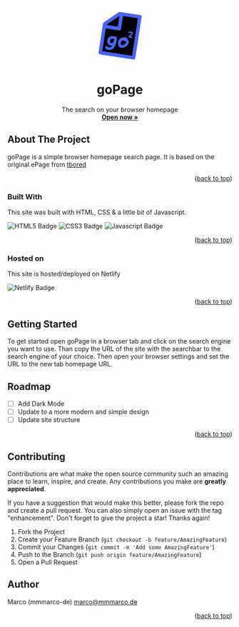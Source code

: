 <!-- Improved compatibility of back to top link: See: https://github.com/othneildrew/Best-README-Template/pull/73 -->

<a id="readme-top"></a>

<!--
*** Thanks for checking out the Best-README-Template. If you have a suggestion
*** that would make this better, please fork the repo and create a pull request
*** or simply open an issue with the tag "enhancement".
*** Don't forget to give the project a star!
*** Thanks again! Now go create something AMAZING! :D
-->

<!-- PROJECT LOGO -->
<br />
<div align="center">
  <a href="https://github.com/mmmarco-de/goPage">
    <img src="_site/src/img/blueblack.png" alt="Logo" width="128" height="128">
  </a>

  <h1 align="center">goPage</h1>

  <p align="center">
    The search on your browser homepage
    <br />
    <a href="https://gopage.mmmarco.de/"><strong>Open now »</strong></a>
    <br />
  </p>
</div>


<!-- ABOUT THE PROJECT -->

## About The Project

goPage is a simple browser homepage search page. It is based on the original ePage from [tbored](https://github.com/tbored)

<p align="right">(<a href="#readme-top">back to top</a>)</p>

### Built With

This site was built with HTML, CSS & a little bit of Javascript.

![HTML5 Badge](https://ziadoua.github.io/m3-Markdown-Badges/badges/HTML/html1.svg) ![CSS3 Badge](https://ziadoua.github.io/m3-Markdown-Badges/badges/CSS/css1.svg) ![Javascript Badge](https://ziadoua.github.io/m3-Markdown-Badges/badges/Javascript/javascript1.svg)

<p align="right">(<a href="#readme-top">back to top</a>)</p>

### Hosted on

This site is hosted/deployed on Netlify

![Netlify Badge](https://ziadoua.github.io/m3-Markdown-Badges/badges/Netlify/netlify1.svg)

<p align="right">(<a href="#readme-top">back to top</a>)</p>

<!-- GETTING STARTED -->

## Getting Started

To get started open goPage in a browser tab and click on the search engine you want to use. Than copy the URL of the site with the searchbar to the search engine of your choice. Then open your browser settings and set the URL to the new tab homepage URL.

## Roadmap

- [ ] Add Dark Mode
- [ ] Update to a more modern and simple design
- [ ] Update site structure

<p align="right">(<a href="#readme-top">back to top</a>)</p>

<!-- CONTRIBUTING -->

## Contributing

Contributions are what make the open source community such an amazing place to learn, inspire, and create. Any contributions you make are **greatly appreciated**.

If you have a suggestion that would make this better, please fork the repo and create a pull request. You can also simply open an issue with the tag "enhancement".
Don't forget to give the project a star! Thanks again!

1. Fork the Project
2. Create your Feature Branch (`git checkout -b feature/AmazingFeature`)
3. Commit your Changes (`git commit -m 'Add some AmazingFeature'`)
4. Push to the Branch (`git push origin feature/AmazingFeature`)
5. Open a Pull Request


<!-- CONTACT -->

## Author

Marco (mmmarco-de) [marco@mmmarco.de](mailto:marco@mmmarco.de)


<p align="right">(<a href="#readme-top">back to top</a>)</p>

<!-- 

## Acknowledgments

Use this space to list resources you find helpful and would like to give credit to. I've included a few of my favorites to kick things off!

- [Choose an Open Source License](https://choosealicense.com)
- [GitHub Emoji Cheat Sheet](https://www.webpagefx.com/tools/emoji-cheat-sheet)
- [Malven's Flexbox Cheatsheet](https://flexbox.malven.co/)
- [Malven's Grid Cheatsheet](https://grid.malven.co/)
- [Img Shields](https://shields.io)
- [GitHub Pages](https://pages.github.com)
- [Font Awesome](https://fontawesome.com)
- [React Icons](https://react-icons.github.io/react-icons/search)

<p align="right">(<a href="#readme-top">back to top</a>)</p>
-->
